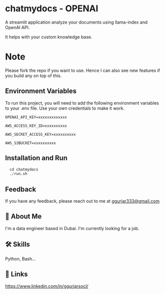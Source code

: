 
# chatmydocs - OPENAI
A streamlit application analyze your documents using llama-index and OpenAI API.

It helps with your custom knowledge base.

# Note
Please fork the repo if you want to use. Hence I can also see new features if you build any on top of this.

## Environment Variables

To run this project, you will need to add the following environment variables to your .env file. Use your own credentials to make it work.

`OPENAI_API_KEY=xxxxxxxxxxxxx`

`AWS_ACCESS_KEY_ID=xxxxxxxxxx`

`AWS_SECRET_ACCESS_KEY=xxxxxxxxxx`

`AWS_S3BUCKET=xxxxxxxxxx`



## Installation and Run

```python
  cd chatmydocs
  ./run.sh
```

## Feedback

If you have any feedback, please reach out to me at ggurjar333@gmail.com


## 🚀 About Me
I'm a data engineer based in Dubai. I'm currently looking for a job.


## 🛠 Skills
Python, Bash...



## 🔗 Links
https://www.linkedin.com/in/ggurjarsocl/








